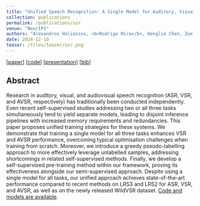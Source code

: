 ```yaml
---
title: "Unified Speech Recognition: A Single Model for Auditory, Visual, and Audiovisual Inputs"
collection: publications
permalink: /publications/usr
venue: "NeurIPS"
authors: "Alexandros Haliassos, <b>Rodrigo Mira</b>, Honglie Chen, Zoe Landgraf, Stavros Petridis, Maja Pantic"
date: 2024-12-10
teaser: /files/teaser/usr.png
---
```


[[paper](https://proceedings.neurips.cc/paper_files/paper/2024/file/fc69c48e41f7143e2e570f68c0b0951c-Paper-Conference.pdf)] [[code](https://github.com/ahaliassos/usr)] [[presentation](https://neurips.cc/virtual/2024/poster/93199)] [[bib](/files/bib/usr.bib)]

## Abstract
Research in auditory, visual, and audiovisual speech recognition (ASR, VSR, and AVSR, respectively) has traditionally been conducted independently. Even recent self-supervised studies addressing two or all three tasks simultaneously tend to yield separate models, leading to disjoint inference pipelines with increased memory requirements and redundancies. This paper proposes unified training strategies for these systems. We demonstrate that training a single model for all three tasks enhances VSR and AVSR performance, overcoming typical optimisation challenges when training from scratch. Moreover, we introduce a greedy pseudo-labelling approach to more effectively leverage unlabelled samples, addressing shortcomings in related self-supervised methods. Finally, we develop a self-supervised pre-training method within our framework, proving its effectiveness alongside our semi-supervised approach. Despite using a single model for all tasks, our unified approach achieves state-of-the-art performance compared to recent methods on LRS3 and LRS2 for ASR, VSR, and AVSR, as well as on the newly released WildVSR dataset. [Code and models are available](https://github.com/ahaliassos/usr).